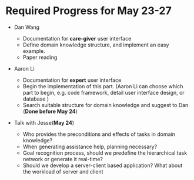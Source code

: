 

Required Progress for May 23-27
=============

 - Dan Wang
	 - Documentation for **care-giver** user interface
	 - Define domain knowledge structure, and implement an easy example. 
	 - Paper reading
 - Aaron Li
	 - Documentation for **expert** user interface
	 - Begin the implementation of this part. (Aaron Li can choose which part to begin, e.g. code framework, detail user interface design, or database )
	 - Search suitable structure for domain knowledge and suggest to Dan (**Done before May 24**)

 - Talk with Jesse(**May 24**)

	 - Who provides the preconditions and effects of tasks in domain knowledge?
	 - When generating assistance help, planning necessary?
	 - Goal recognition process, should we predefine the hierarchical task network or generate it real-time?
	 - Should we develop a server-client based application? What about the workload of server and client

